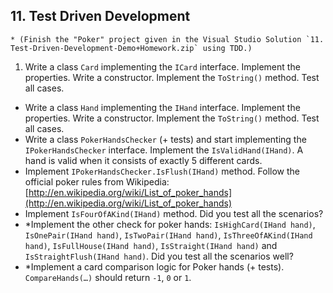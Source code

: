 ## 11. Test Driven Development
    * (Finish the "Poker" project given in the Visual Studio Solution `11. Test-Driven-Development-Demo+Homework.zip` using TDD.)

1. Write a class `Card` implementing the `ICard` interface. Implement the properties. Write a constructor. Implement the `ToString()` method. Test all cases.
* Write a class `Hand` implementing the `IHand` interface. Implement the properties. Write a constructor. Implement the `ToString()` method. Test all cases.
* Write a class `PokerHandsChecker` (+ tests) and start implementing the `IPokerHandsChecker` interface. Implement the `IsValidHand(IHand)`. A hand is valid when it consists of exactly 5 different cards.
* Implement `IPokerHandsChecker.IsFlush(IHand)` method. Follow the official poker rules from Wikipedia: [http://en.wikipedia.org/wiki/List_of_poker_hands](http://en.wikipedia.org/wiki/List_of_poker_hands)
* Implement `IsFourOfAKind(IHand)` method. Did you test all the scenarios?
* *Implement the other check for poker hands: `IsHighCard(IHand hand)`, `IsOnePair(IHand hand)`, `IsTwoPair(IHand hand)`, `IsThreeOfAKind(IHand hand)`, `IsFullHouse(IHand hand)`, `IsStraight(IHand hand)` and `IsStraightFlush(IHand hand)`. Did you test all the scenarios well?
* *Implement a card comparison logic for Poker hands (+ tests). `CompareHands(…)` should return `-1`, `0` or `1`.



